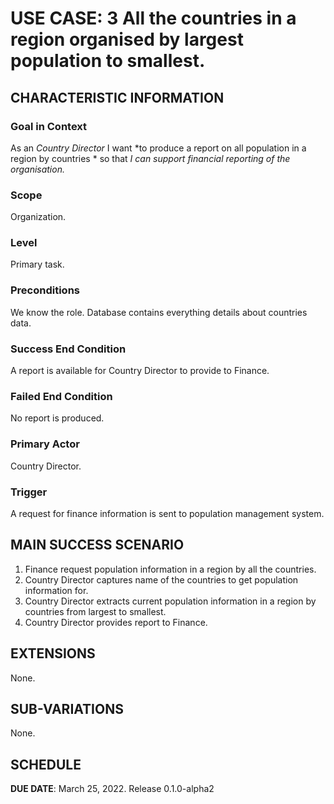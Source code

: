 # USE CASE: 3 All the countries in a region organised by largest population to smallest.
## CHARACTERISTIC INFORMATION

### Goal in Context

As an *Country Director* I want *to produce a report on all population in a region by countries * so that *I can support financial reporting of the organisation.*

### Scope

Organization.

### Level

Primary task.

### Preconditions

We know the role.  Database contains everything details about countries data.

### Success End Condition

A report is available for Country Director to provide to Finance.

### Failed End Condition

No report is produced.

### Primary Actor

Country Director.

### Trigger

A request for finance information is sent to population management system.

## MAIN SUCCESS SCENARIO

1. Finance request population information in a region by all the countries.
2. Country Director captures name of the countries to get population information for.
3. Country Director extracts current population information in a region by countries from largest to smallest.
4. Country Director provides report to Finance.

## EXTENSIONS

None.

## SUB-VARIATIONS

None.

## SCHEDULE

**DUE DATE**: March 25, 2022. Release 0.1.0-alpha2